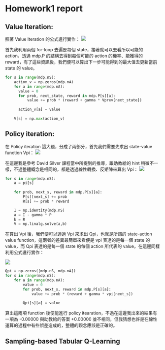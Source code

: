 # Homework1 report

## Value Iteration:
照著 Value Iteration 的公式進行實作：
![](https://github.com/hellochick/homework2-MDPs/blob/master/imgs/value_iteration.png)

首先我利用兩個 for-loop 去遍歷每個 state，接著就可以去看所以可能的 action，透過 mdp.P 的結構去得到每個可能的 action 的機率、能獲得的 reward，有了這些資訊後，我們便可以算出下一步可能得到的最大值去更新當前 state 的 value。

```python
for s in range(mdp.nS):
    action_v = np.zeros(mdp.nA)
    for a in range(mdp.nA):
      value = 0
      for prob, next_state, reward in mdp.P[s][a]:
          value += prob * (reward + gamma * Vprev[next_state])
                
      action_v[a] = value
                
    V[s] = np.max(action_v)
```
## Policy iteration:
在 Policy iteration 這大題，分成了兩部分，首先我們需要先求出 state-value function Vpi：
![](https://github.com/hellochick/homework2-MDPs/blob/master/imgs/state_value_function.png)

在這邊我是參考 David Silver 課程當中所提到的推導，跟助教給的 hint 稍微不一樣，不過整體概念是相同的，都是透過線性轉換、反矩陣來算出 Vpi：
![](https://github.com/hellochick/homework2-MDPs/blob/master/imgs/bellman_equation.png)
```python
for s in range(mdp.nS):
    a = pi[s]
    
    for prob, next_s, reward in mdp.P[s][a]:
        P[s][next_s] += prob
        R[s] += prob * reward

    I = np.identity(mdp.nS)
    a = I - gamma * P
    b = R
    V = np.linalg.solve(a,b)
```
在算出 Vpi 後，我們便可以透過 Vpi 來求出 Qpi，也就是所謂的 state-action value function，這兩者的差異最簡單來看便是 vpi 表達的是每一個 state 的 value，而 Qpi 表達的是每一個 state 的每個 action 所代表的 value，在這邊同樣利用公式進行實作：  

![](https://github.com/hellochick/homework2-MDPs/blob/master/imgs/state_action_value_function.png)

```python
Qpi = np.zeros([mdp.nS, mdp.nA]) 
for s in range(mdp.nS):
    for a in range(mdp.nA):
        value = 0
        for prob, next_s, reward in mdp.P[s][a]:
            value += prob * (reward + gamma * vpi[next_s])
                
        Qpi[s][a] = value
```
算出這兩項 function 後便能進行 policy itearation，不過在這邊我出來的結果有一項為 -0.00000 與助教給的答案 +0.00000 並不相同，但我猜想也許是在線性運算的過程中有些誤差造成的，整體的觀念應該是正確的。

## Sampling-based Tabular Q-Learning
